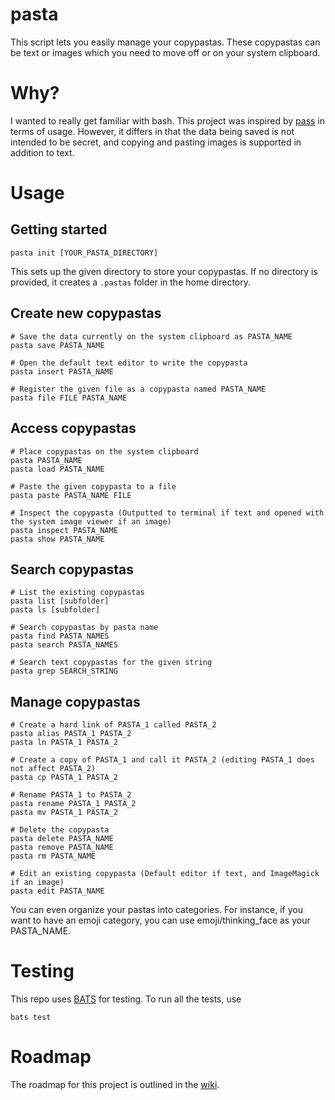 # pasta
This script lets you easily manage your copypastas. These copypastas can be text or images which you need to move off or on your system clipboard.

# Why?
I wanted to really get familiar with bash. This project was inspired by [pass](https://www.passwordstore.org/) in terms of usage. However, it differs in that the data being saved is not intended to be secret, and copying and pasting images is supported in addition to text.

# Usage
## Getting started
```
pasta init [YOUR_PASTA_DIRECTORY]
```
This sets up the given directory to store your copypastas. If no directory is provided, it creates a `.pastas` folder in the home directory.

## Create new copypastas
```
# Save the data currently on the system clipboard as PASTA_NAME
pasta save PASTA_NAME

# Open the default text editor to write the copypasta
pasta insert PASTA_NAME

# Register the given file as a copypasta named PASTA_NAME
pasta file FILE PASTA_NAME
```

## Access copypastas
```
# Place copypastas on the system clipboard
pasta PASTA_NAME
pasta load PASTA_NAME

# Paste the given copypasta to a file
pasta paste PASTA_NAME FILE

# Inspect the copypasta (Outputted to terminal if text and opened with the system image viewer if an image)
pasta inspect PASTA_NAME
pasta show PASTA_NAME
```

## Search copypastas
```
# List the existing copypastas
pasta list [subfolder]
pasta ls [subfolder]

# Search copypastas by pasta name
pasta find PASTA_NAMES
pasta search PASTA_NAMES

# Search text copypastas for the given string
pasta grep SEARCH_STRING
```

## Manage copypastas
```
# Create a hard link of PASTA_1 called PASTA_2
pasta alias PASTA_1 PASTA_2
pasta ln PASTA_1 PASTA_2

# Create a copy of PASTA_1 and call it PASTA_2 (editing PASTA_1 does not affect PASTA_2)
pasta cp PASTA_1 PASTA_2

# Rename PASTA_1 to PASTA_2
pasta rename PASTA_1 PASTA_2
pasta mv PASTA_1 PASTA_2

# Delete the copypasta
pasta delete PASTA_NAME
pasta remove PASTA_NAME
pasta rm PASTA_NAME

# Edit an existing copypasta (Default editor if text, and ImageMagick if an image)
pasta edit PASTA_NAME
```

You can even organize your pastas into categories.
For instance, if you want to have an emoji category, you can use
emoji/thinking_face as your PASTA_NAME.


# Testing
This repo uses [BATS](https://github.com/bats-core/bats-core) for testing. To run all the tests, use
```
bats test
```

# Roadmap
The roadmap for this project is outlined in the [wiki](https://github.com/rjchee/pasta/wiki/Roadmap).
